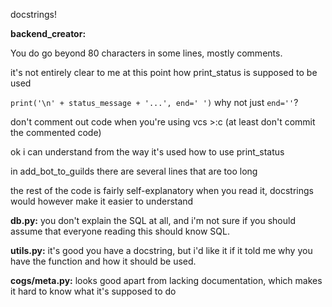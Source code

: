 docstrings!

**backend_creator:**

You do go beyond 80 characters in some lines, mostly comments.

it's not entirely clear to me at this point how print_status is supposed to be used

`print('\n' + status_message + '...', end=' ')` why not just `end=''`?

don't comment out code when you're using vcs >:c
(at least don't commit the commented code)

ok i can understand from the way it's used how to use print_status

in add_bot_to_guilds there are several lines that are too long

the rest of the code is fairly self-explanatory when you read it, docstrings would however make it easier to understand

**db.py:**
you don't explain the SQL at all, and i'm not sure if you should assume that everyone reading this should know SQL.

**utils.py:**
it's good you have a docstring, but i'd like it if it told me why you have the function 
and how it should be used.

**cogs/meta.py:**
looks good apart from lacking documentation, which makes it hard to know what it's supposed to do
